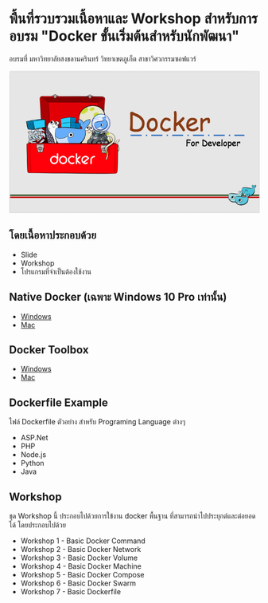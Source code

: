 # พื้นที่รวบรวมเนื้อหาและ Workshop สำหรับการอบรม "Docker ขั้นเริ่มต้นสำหรับนักพัฒนา"

อบรมที่ มหาวิทยาลัยสงขลานครินทร์ วิทยาเขตภูเก็ต สาขาวิศวกรรมซอฟแวร์

![](https://github.com/Kusumoto/psu-docker-workshop-resource/raw/master/background.PNG)

## โดยเนื้อหาประกอบด้วย
- Slide
- Workshop
- โปรแกรมที่จำเป็นต้องใช้งาน

## Native Docker (เฉพาะ Windows 10 Pro เท่านั้น)
- [Windows](https://download.docker.com/win/stable/InstallDocker.msi) 
- [Mac](https://download.docker.com/mac/stable/Docker.dmg)

## Docker Toolbox
- [Windows](https://download.docker.com/win/stable/DockerToolbox.exe)
- [Mac](https://download.docker.com/mac/stable/DockerToolbox.pkg)

## Dockerfile Example
ไฟล์ Dockerfile ตัวอย่าง สำหรับ Programing Language ต่างๆ
- ASP.Net
- PHP
- Node.js
- Python
- Java

## Workshop
ชุด Workshop นี้ ประกอบไปด้วยการใข้งาน docker พื้นฐาน ที่สามารถนำไปประยุกต์และต่อยอดได้ โดยประกอบไปด้วย

- Workshop 1 - Basic Docker Command
- Workshop 2 - Basic Docker Network
- Workshop 3 - Basic Docker Volume
- Workshop 4 - Basic Docker Machine
- Workshop 5 - Basic Docker Compose
- Workshop 6 - Basic Docker Swarm
- Workshop 7 - Basic Dockerfile
